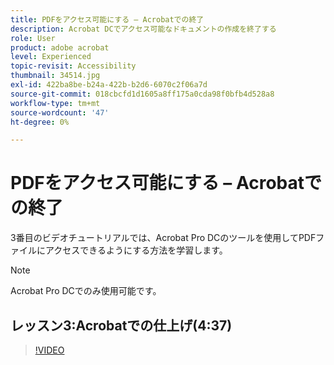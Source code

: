 ```yaml
---
title: PDFをアクセス可能にする – Acrobatでの終了
description: Acrobat DCでアクセス可能なドキュメントの作成を終了する
role: User
product: adobe acrobat
level: Experienced
topic-revisit: Accessibility
thumbnail: 34514.jpg
exl-id: 422ba8be-b24a-422b-b2d6-6070c2f06a7d
source-git-commit: 018cbcfd1d1605a8ff175a0cda98f0bfb4d528a8
workflow-type: tm+mt
source-wordcount: '47'
ht-degree: 0%

---
```


# PDFをアクセス可能にする – Acrobatでの終了

3番目のビデオチュートリアルでは、Acrobat Pro DCのツールを使用してPDFファイルにアクセスできるようにする方法を学習します。

>[!NOTE]
>
>Acrobat Pro DCでのみ使用可能です。

## レッスン3:Acrobatでの仕上げ(4:37)

>[!VIDEO](https://video.tv.adobe.com/v/34514)

